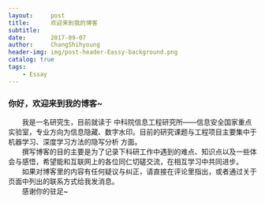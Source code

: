 ```yaml
---
layout:     post
title:      欢迎来到我的博客
subtitle:   
date:       2017-09-07
author:     ChangShihyoung
header-img: img/post-header-Eassy-background.png
catalog: true
tags:
    - Essay
---
```


### 你好，欢迎来到我的博客~  
&emsp;&emsp;我是一名研究生，目前就读于 中科院信息工程研究所——信息安全国家重点实验室，专业方向为信息隐藏、数字水印。目前的研究课题与工程项目主要集中于 机器学习、深度学习方法的隐写分析 方面。  
&emsp;&emsp;撰写博客的目的主要是为了记录下科研工作中遇到的难点、知识点以及一些体会与感悟，希望能和互联网上的各位同仁切磋交流，在相互学习中共同进步。  
&emsp;&emsp;如果对博客里的内容有任何疑议与纠正，请直接在评论里指出，或者通过关于页面中列出的联系方式给我发消息。  
&emsp;&emsp;感谢你的驻足~  

